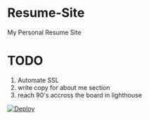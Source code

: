 # Resume-Site
My Personal Resume Site

# TODO
1. Automate SSL
2. write copy for about me section
3. reach 90's accross the board in lighthouse 

[![Deploy](https://www.herokucdn.com/deploy/button.svg)](https://heroku.com/deploy)
